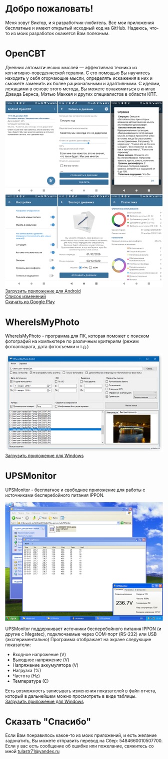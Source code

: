 # Добро пожаловать!

Меня зовут Виктор, и я разработчик-любитель. Все мои приложения бесплатные и имеют открытый исходный код на GitHub. 
Надеюсь, что-то из моих разработок окажется Вам полезным.


# OpenCBT

Дневник автоматических мыслей — эффективная техника из когнитивно-поведенческой терапии. 
С его помощью Вы научитесь находить у себя огорчающие мысли, определять искажения в них и сможете заменить их более рациональными и адаптивными.
С идеями, лежащими в основе этого метода, Вы можете ознакомиться в книгах Дэвида Бернса, Мэтью Маккея и других специалистов в области КПТ.

![Скриншоты](/img/screen_ocbt.png)
[Загрузить приложение для Android](https://github.com/va-utils/opencbt/releases/download/0.5.2/universal.apk)   
[Список изменений](https://github.com/va-utils/opencbt/releases/download/0.5.2/)   
[Скачать из Google Play](https://play.google.com/store/apps/details?id=com.vva.androidopencbt)  

# WhereIsMyPhoto
WhereIsMyPhoto - программа для ПК, которая поможет с поиском фотографий на компьютере по различным критериям (режим фотоаппарата, дата фотосъемки и т.д.)

![Скриншоты](/img/screen_wmph.jfif)   
[Загрузить приложение для Windows](https://github.com/va-utils/WhereIsMyPhoto/releases/download/1.0/WhereIsMyPhoto-Setup.exe) 

# UPSMonitor

UPSMonitor - бесплатное и свободное приложение для работы с источниками бесперебойного питания IPPON.

![UPSMonitor Screenshot](/img/screen_ups.png)

UPSMonitor поддерживает источники бесперебойного питания IPPON (и другие с Megatec), подключаемые через COM-порт (RS-232) или USB (экспериментально)
Программа отображает на экране следующие показатели:
- Входное напряжение (V)
- Выходное напряжение (V)
- Напряжение аккумулятора (V)
- Нагрузка (%)
- Частота (Hz)
- Температура (С)

Есть возможность записывать изменения показателей в файл отчета, который в дальнейшем можно просмотреть в виде таблицы.   
[Загрузить приложение для Windows](https://github.com/va-utils/UPSMonitor/releases/download/0.2/UPSMonitor_02_beta.zip)

# Сказать "Спасибо"

Если Вам понравилось какое-то из моих приложений, и есть желание задонатить, Вы можете отправить перевод на Сбер: 5484660010507700.   
Если у вас есть сообщение об ошибке или пожелание, свяжитесь со мной tulastr71@yandex.ru
